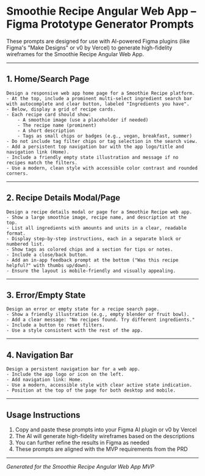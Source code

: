 # Smoothie Recipe Angular Web App – Figma Prototype Generator Prompts

These prompts are designed for use with AI-powered Figma plugins (like Figma's "Make Designs" or v0 by Vercel) to generate high-fidelity wireframes for the Smoothie Recipe Angular Web App.

---

## 1. Home/Search Page

```
Design a responsive web app home page for a Smoothie Recipe platform.
- At the top, include a prominent multi-select ingredient search bar with autocomplete and clear button, labeled "Ingredients you have".
- Below, display a grid of recipe cards.
- Each recipe card should show:
    - A smoothie image (use a placeholder if needed)
    - The recipe name (prominent)
    - A short description
    - Tags as small chips or badges (e.g., vegan, breakfast, summer)
- Do not include tag filter chips or tag selection in the search view.
- Add a persistent top navigation bar with the app logo/title and navigation link (Home).
- Include a friendly empty state illustration and message if no recipes match the filters.
- Use a modern, clean style with accessible color contrast and rounded corners.
```

---

## 2. Recipe Details Modal/Page

```
Design a recipe details modal or page for a Smoothie Recipe web app.
- Show a large smoothie image, recipe name, and description at the top.
- List all ingredients with amounts and units in a clear, readable format.
- Display step-by-step instructions, each in a separate block or numbered list.
- Show tags as colored chips and a section for tips or notes.
- Include a close/back button.
- Add an in-app feedback prompt at the bottom ("Was this recipe helpful?" with thumbs up/down).
- Ensure the layout is mobile-friendly and visually appealing.
```

---

## 3. Error/Empty State

```
Design an error or empty state for a recipe search page.
- Show a friendly illustration (e.g., empty blender or fruit bowl).
- Add a clear message: "No recipes found. Try different ingredients."
- Include a button to reset filters.
- Use a style consistent with the rest of the app.
```

---

## 4. Navigation Bar

```
Design a persistent navigation bar for a web app.
- Include the app logo or icon on the left.
- Add navigation link: Home.
- Use a modern, accessible style with clear active state indication.
- Position at the top of the page for both desktop and mobile.
```

---

## Usage Instructions

1. Copy and paste these prompts into your Figma AI plugin or v0 by Vercel
2. The AI will generate high-fidelity wireframes based on the descriptions
3. You can further refine the results in Figma as needed
4. These prompts are aligned with the MVP requirements from the PRD

---

_Generated for the Smoothie Recipe Angular Web App MVP_
